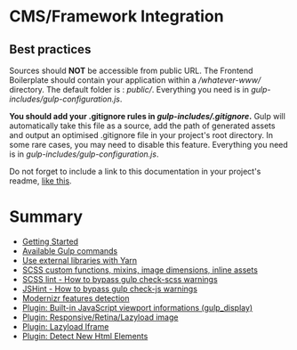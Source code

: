 # CMS/Framework Integration

## Best practices

Sources should **NOT** be accessible from public URL. The Frontend Boilerplate should contain your application within a */whatever-www/* directory. The default folder is : *public/*. Everything you need is in *gulp-includes/gulp-configuration.js*.

**You should add your .gitignore rules in *gulp-includes/.gitignore*.** Gulp will automatically take this file as a source, add the path of generated assets and output an optimised .gitignore file in your project's root directory. In some rare cases, you may need to disable this feature. Everything you need is in *gulp-includes/gulp-configuration.js*.

Do not forget to include a link to this documentation in your project's readme, [like this](./readme.md).

# Summary

- [Getting Started](./readme.md)
- [Available Gulp commands](./gulp-commands.md)
- [Use external libraries with Yarn](./external-libraries.md)
- [SCSS custom functions, mixins, image dimensions, inline assets](./scss-functions.md)
- [SCSS lint - How to bypass gulp check-scss warnings](./scss-lint.md)
- [JSHint - How to bypass gulp check-js warnings](./jshint.md)
- [Modernizr features detection](./modernizr.md)
- [Plugin: Built-in JavaScript viewport informations (gulp_display)](./viewport-framework.md)
- [Plugin: Responsive/Retina/Lazyload image](./responsive-image-plugin.md)
- [Plugin: Lazyload Iframe](./lazyload-iframe.md)
- [Plugin: Detect New Html Elements](./detect-new-html-elements.md)